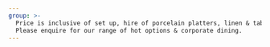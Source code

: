 ```yaml
---
group: >-
  Price is inclusive of set up, hire of porcelain platters, linen & tablecloths.
  Please enquire for our range of hot options & corporate dining.
---
```

